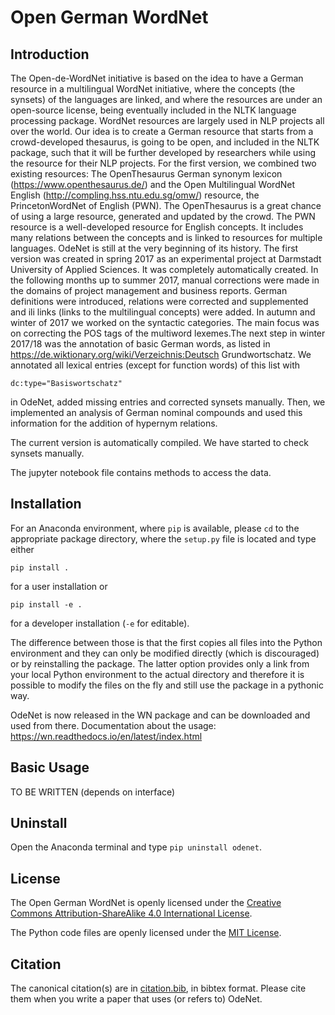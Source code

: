 Open German WordNet
===

Introduction
---

The Open-de-WordNet initiative is based on the idea to have a German resource in a multilingual WordNet initiative, where the concepts (the synsets) of the languages are linked, and where the resources are under an open-source license, being eventually included in the NLTK language processing package. WordNet resources are largely used in NLP projects all over the world. Our idea is to create a German resource that starts from a crowd-developed thesaurus, is going to be open, and included in the NLTK package, such that it will be further developed by researchers while using the resource for their NLP projects.
For the first version, we combined two existing resources: The OpenThesaurus German synonym lexicon (https://www.openthesaurus.de/) and the Open Multilingual WordNet English (http://compling.hss.ntu.edu.sg/omw/) resource, the PrincetonWordNet of English (PWN). The OpenThesaurus is a great chance of using a large resource, generated and updated by the crowd. The PWN resource is a well-developed resource for English concepts. It includes many relations between the concepts and is linked to resources for multiple languages. 
OdeNet is still at the very beginning of its history. The first version was
created in spring 2017 as an experimental project at Darmstadt University
of Applied Sciences. It was completely automatically created. In the
following months up to summer 2017, manual corrections were made
in the domains of project management and business reports. German
definitions were introduced, relations were corrected and supplemented
and ili links (links to the multilingual concepts) were added. In autumn
and winter of 2017 we worked on the syntactic categories. The main focus
was on correcting the POS tags of the multiword lexemes.The next
step in winter 2017/18 was the annotation of basic German words, as
listed in https://de.wiktionary.org/wiki/Verzeichnis:Deutsch
Grundwortschatz. We annotated all lexical entries (except for function
words) of this list with

`dc:type="Basiswortschatz"`

in OdeNet, added missing entries and corrected synsets manually. Then,
we implemented an analysis of German nominal compounds and used
this information for the addition of hypernym relations.

The current version is automatically compiled. We have started to check synsets manually. 

The jupyter notebook file contains methods to access the data.

Installation
---

For an Anaconda environment, where `pip` is available, please `cd`
to the appropriate package directory, where the `setup.py` file is
located and type either

`pip install .`

for a user installation or

`pip install -e .`

for a developer installation (`-e` for editable). 

The difference between those is that the first
copies all files into the Python environment and they can only
be modified directly (which is discouraged) or by reinstalling
the package. The latter option provides only a link from your local
Python environment to the actual directory and therefore it is
possible to modify the files on the fly and still use the package
in a pythonic way.

OdeNet is now released in the WN package and can be downloaded and used from there. Documentation about the usage: https://wn.readthedocs.io/en/latest/index.html

Basic Usage
---

TO BE WRITTEN (depends on interface)

Uninstall
---

Open the Anaconda terminal and type `pip uninstall odenet`.

License
---

The Open German WordNet is openly licensed under the [Creative Commons Attribution-ShareAlike 4.0 International License](https://creativecommons.org/licenses/by-sa/4.0/).

The Python code files are openly licensed under the [MIT License](https://opensource.org/licenses/MIT).

Citation
---

The canonical citation(s) are in [citation.bib](citation.bib), in bibtex format.  Please cite them when you write a paper that uses (or refers to) OdeNet.